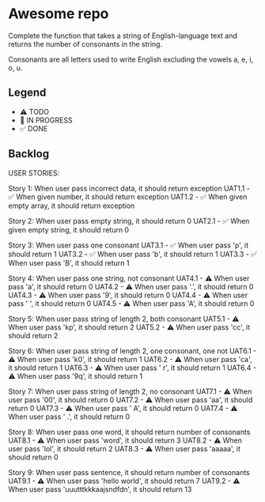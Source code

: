 # Awesome repo

Complete the function that takes a string of English-language text and returns the number of consonants in the string.

Consonants are all letters used to write English excluding the vowels a, e, i, o, u.

## Legend
- ⚠ TODO
- 🚧 IN PROGRESS
- ✅ DONE

## Backlog

USER STORIES:

Story 1: When user pass incorrect data, it should return exception
UAT1.1 -  ✅ When given number, it should return exception
UAT1.2 -  ✅ When given empty array, it should return exception

Story 2: When user pass empty string, it should return 0
UAT2.1 -  ✅ When given empty string, it should return 0

Story 3: When user pass one consonant
UAT3.1 - ✅  When user pass 'p', it should return 1
UAT3.2 - ✅  When user pass 'b', it should return 1
UAT3.3 - ✅  When user pass 'B', it should return 1

Story 4: When user pass one string, not consonant
UAT4.1 - ⚠  When user pass 'a', it should return 0
UAT4.2 - ⚠  When user pass '.', it should return 0
UAT4.3 - ⚠  When user pass '9', it should return 0
UAT4.4 - ⚠  When user pass ' ', it should return 0
UAT4.5 - ⚠  When user pass 'A', it should return 0

Story 5: When user pass string of length 2, both consonant
UAT5.1 - ⚠  When user pass 'kp', it should return 2
UAT5.2 - ⚠  When user pass 'cc', it should return 2

Story 6: When user pass string of length 2, one consonant, one not
UAT6.1 - ⚠  When user pass 'k0', it should return 1
UAT6.2 - ⚠  When user pass 'ca', it should return 1
UAT6.3 - ⚠  When user pass ' r', it should return 1
UAT6.4 - ⚠  When user pass '9q', it should return 1

Story 7: When user pass string of length 2, no consonant
UAT7.1 - ⚠  When user pass '00', it should return 0
UAT7.2 - ⚠  When user pass 'aa', it should return 0
UAT7.3 - ⚠  When user pass ' A', it should return 0
UAT7.4 - ⚠  When user pass ' .', it should return 0

Story 8: When user pass one word, it should return number of consonants
UAT8.1 - ⚠  When user pass 'word', it should return 3
UAT8.2 - ⚠  When user pass 'lol', it should return 2
UAT8.3 - ⚠  When user pass 'aaaaa', it should return 0

Story 9: When user pass sentence, it should return number of consonants
UAT9.1 - ⚠  When user pass 'hello world', it should return 7
UAT9.2 - ⚠  When user pass 'uuutttkkkaajsndfdn', it should return 13